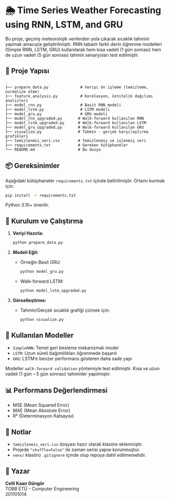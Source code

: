 
# 🌦️ Time Series Weather Forecasting using RNN, LSTM, and GRU

Bu proje, geçmiş meteorolojik verilerden yola çıkarak sıcaklık tahmini yapmak amacıyla geliştirilmiştir. RNN tabanlı farklı derin öğrenme modelleri (Simple RNN, LSTM, GRU) kullanılarak hem kısa vadeli (1 gün sonrası) hem de uzun vadeli (5 gün sonrası) tahmin senaryoları test edilmiştir.

## 📁 Proje Yapısı

```
.
├── prepare_data.py              # Veriyi ön işleme (temizleme, normalize etme)
├── feature_analysis.py          # Korelasyon, öznitelik dağılımı analizleri
├── model_rnn.py                 # Basit RNN modeli
├── model_lstm.py                # LSTM modeli
├── model_gru.py                 # GRU modeli
├── model_rnn_upgraded.py       # Walk-forward kullanılan RNN
├── model_lstm_upgraded.py      # Walk-forward kullanılan LSTM
├── model_gru_upgraded.py       # Walk-forward kullanılan GRU
├── visualize.py                # Tahmin - gerçek karşılaştırma grafikleri
├── temizlenmis_veri.csv        # Temizlenmiş ve işlenmiş veri
├── requirements.txt            # Gereken kütüphaneler
└── README.md                   # Bu dosya
```

## 📦 Gereksinimler

Aşağıdaki kütüphaneler `requirements.txt` içinde belirtilmiştir. Ortamı kurmak için:

```bash
pip install -r requirements.txt
```

Python 3.10+ önerilir.

## 🔧 Kurulum ve Çalıştırma

1. **Veriyi Hazırla:**
   ```bash
   python prepare_data.py
   ```

2. **Modeli Eğit:**
   - Örneğin Basit GRU:
     ```bash
     python model_gru.py
     ```
   - Walk-forward LSTM:
     ```bash
     python model_lstm_upgraded.py
     ```

3. **Görselleştirme:**
   - Tahmin/Gerçek sıcaklık grafiği çizmek için:
     ```bash
     python visualize.py
     ```

## 🧠 Kullanılan Modeller

- `SimpleRNN`: Temel geri besleme mekanizmalı model  
- `LSTM`: Uzun süreli bağımlılıkları öğrenmede başarılı  
- `GRU`: LSTM’e benzer performans gösteren daha sade yapı  

Modeller `walk-forward validation` yöntemiyle test edilmiştir. Kısa ve uzun vadeli (1 gün – 5 gün sonrası) tahminler yapılmıştır.

## 📊 Performans Değerlendirmesi

- MSE (Mean Squared Error)
- MAE (Mean Absolute Error)
- R² (Determinasyon Katsayısı)

## 📌 Notlar

- `temizlenmis_veri.csv` dosyası hazır olarak klasöre eklenmiştir.
- Projede `"shuffle=False"` ile zaman serisi yapısı korunmuştur.
- `venv/` klasörü `.gitignore` içinde olup repoya dahil edilmemelidir.

## 👤 Yazar

**Celil Kaan Güngör**  
TOBB ETÜ - Computer Engineering  
201101014
